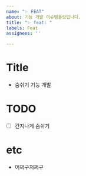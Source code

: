 ```yaml
---
name: "✨ FEAT"
about: 기능 개발 이슈템플릿입니다.
title: "✨ feat: "
labels: Feat
assignees: ''

---
```


# Title

- 숨쉬기 기능 개발

# TODO

- [ ] 간지나게 숨쉬기

# etc

- 어쩌구저쩌구
